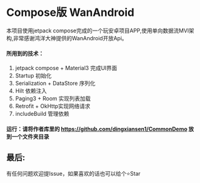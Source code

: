 # Compose版 WanAndroid

本项目使用jetpack compose完成的一个玩安卓项目APP,使用单向数据流MVI架构,非常感谢鸿洋大神提供的WanAndroid开放Api。

#### 所用到的技术：
1. jetpack compose + Material3 完成UI界面
2. Startup 初始化
3. Serialization + DataStore 序列化
4. Hilt 依赖注入
5. Paging3 + Room 实现列表加载
6. Retrofit + OkHttp实现网络请求
7. includeBuild 管理依赖

#### 运行：请将作者库里的 https://github.com/dingxiansen1/CommonDemo 放到一个文件夹目录

## 最后:
有任何问题欢迎提Issue，如果喜欢的话也可以给个⭐Star
